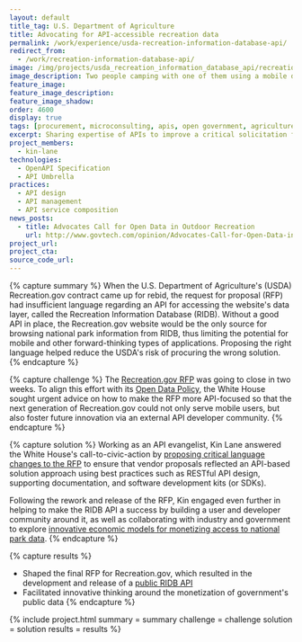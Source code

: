 ```yaml
---
layout: default
title_tag: U.S. Department of Agriculture
title: Advocating for API-accessible recreation data
permalink: /work/experience/usda-recreation-information-database-api/
redirect_from:
  - /work/recreation-information-database-api/
image: /img/projects/usda_recreation_information_database_api/recreation-api.svg
image_description: Two people camping with one of them using a mobile device.
feature_image:
feature_image_description:
feature_image_shadow:
order: 4600
display: true
tags: [procurement, microconsulting, apis, open government, agriculture, kin lane]
excerpt: Sharing expertise of APIs to improve a critical solicitation for the next generation of Recreation.gov.
project_members:
  - kin-lane
technologies:
  - OpenAPI Specification
  - API Umbrella
practices:
  - API design
  - API management
  - API service composition
news_posts:
  - title: Advocates Call for Open Data in Outdoor Recreation
    url: http://www.govtech.com/opinion/Advocates-Call-for-Open-Data-in-Outdoor-Recreation.html
project_url:
project_cta:
source_code_url:
---
```


{% capture summary %}
When the U.S. Department of Agriculture's (USDA) Recreation.gov
contract came up for rebid, the request for proposal (RFP) had insufficient
language regarding an API for accessing the website's data layer,
called the Recreation Information Database (RIDB). Without a good API in place,
the Recreation.gov website would be the only source for browsing national
park information from RIDB, thus limiting the potential for mobile and other
forward-thinking types of applications. Proposing the right language helped
reduce the USDA's risk of procuring the wrong solution.
{% endcapture %}

{% capture challenge %}
The [Recreation.gov RFP](https://www.fbo.gov/index?s=opportunity&mode=form&id=3c740c1e5b809e5ecd99a4cf8a0467b3&tab=core&_cview=0)
was going to close in two weeks. To align this effort with its
[Open Data Policy](https://project-open-data.cio.gov/policy-memo/),
the White House sought urgent advice on how to make the RFP more API-focused so that the next
generation of Recreation.gov could not only serve mobile users, but also foster future
innovation via an external API developer community.
{% endcapture %}

{% capture solution %}
Working as an API evangelist, Kin Lane answered the White House's
call-to-civic-action by [proposing critical language changes to the RFP](http://apievangelist.com/2014/10/16/i-need-help-to-make-sure-the-dept-of-agriculture-leads-with-apis-in-their-parks-and-recreation-rfp/)
to ensure that vendor proposals reflected an API-based solution approach
using best practices such as RESTful API design, supporting documentation,
and software development kits (or SDKs).

Following the rework and release of the RFP, Kin engaged even further in
helping to make the RIDB API a success by building a user and
developer community around it, as well as collaborating with industry
and government to explore [innovative economic models for monetizing access to national park data](http://apievangelist.com/2015/08/24/setting-a-precedent-when-charging-for-high-volume-access-to-government-apis/).
{% endcapture %}

{% capture results %}
- Shaped the final RFP for Recreation.gov, which resulted in the development and
release of a [public RIDB API](https://usda.github.io/RIDB/)
- Facilitated innovative thinking around the monetization of government's public data
{% endcapture %}

{% include project.html
  summary = summary
  challenge = challenge
  solution = solution
  results = results
%}
